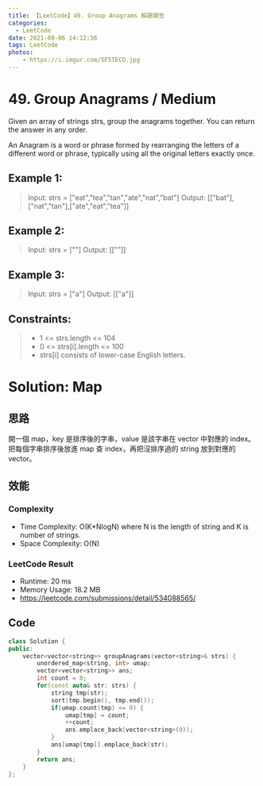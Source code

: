 ```yaml
---
title: 【LeetCode】49. Group Anagrams 解題報告
categories:
  - LeetCode
date: 2021-08-06 14:12:56
tags: LeetCode
photos:
    - https://i.imgur.com/5F5TECO.jpg
---
```

 
# 49. Group Anagrams / Medium

Given an array of strings strs, group the anagrams together. You can return the answer in any order.

An Anagram is a word or phrase formed by rearranging the letters of a different word or phrase, typically using all the original letters exactly once.

<!-- more --> 
## Example 1:
> Input: strs = ["eat","tea","tan","ate","nat","bat"]
> Output: [["bat"],["nat","tan"],["ate","eat","tea"]]

## Example 2:
> Input: strs = [""]
> Output: [[""]]

## Example 3:
> Input: strs = ["a"]
> Output: [["a"]]

## Constraints:
> - 1 <= strs.length <= 104
> - 0 <= strs[i].length <= 100
> - strs[i] consists of lower-case English letters.


# Solution: Map
## 思路
開一個 map，key 是排序後的字串，value 是該字串在 vector 中對應的 index。
把每個字串排序後放進 map 查 index，再把沒排序過的 string 放到對應的 vector。

## 效能

### Complexity 
- Time Complexity: O(K*NlogN) where N is the length of string and K is number of strings.
- Space Complexity: O(N)

### LeetCode Result

- Runtime: 20 ms
- Memory Usage: 18.2 MB 
- https://leetcode.com/submissions/detail/534088565/

## Code
```cpp
class Solution {
public:
    vector<vector<string>> groupAnagrams(vector<string>& strs) {
        unordered_map<string, int> umap;
        vector<vector<string>> ans;
        int count = 0;
        for(const auto& str: strs) {
            string tmp(str);
            sort(tmp.begin(), tmp.end());
            if(umap.count(tmp) <= 0) {
                umap[tmp] = count;
                ++count;
                ans.emplace_back(vector<string>(0));
            } 
            ans[umap[tmp]].emplace_back(str);
        }
        return ans;
    }
};
```
